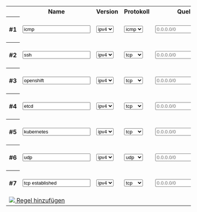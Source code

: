 <table class="firewall">
  <tbody><tr>
<th></th>
<th><span class="tooltip_underline" tooltip="Name der Regel (optional)">Name</span></th>
<th><span class="tooltip_underline jquery-tooltip" tooltip="IP-Version (optional)">Version</span></th>
<th><span class="tooltip_underline jquery-tooltip" tooltip="Protokoll über IP">Protokoll</span></th>
<th><span class="tooltip_underline jquery-tooltip" tooltip="IP-Adresse oder Subnetz-Addresse in CIDR-Notation">Quell-IP</span></th>
<th><span class="tooltip_underline jquery-tooltip" tooltip="IP-Adresse oder Subnetz-Addresse in CIDR-Notation">Ziel-IP</span></th>
<th><span class="tooltip_underline" tooltip="Portnummer oder Portbereich">Quell-Port</span></th>
<th><span class="tooltip_underline" tooltip="Portnummer oder Portbereich">Ziel-Port</span></th>
<th><span class="tooltip_underline" tooltip="TCP-Flag oder logische Kombination von TCP-Flags">TCP-Flags</span></th>
<th><span class="tooltip_underline" tooltip="Das Paket akzeptieren oder verwerfen, wenn die Regel greift">Aktion</span></th>
<th></th>
</tr>
    <tr id="firewall_firewall_2642755_242320_row_input_0">
<th>#1</th>
                                                                          <td><input class="firewall_rule_name" type="text" name="firewall[rules][input][0][name]" value="icmp" id="firewall_rules_input_0_name"></td>
                                                                                                  <td><select class="firewall_rule_ip_version" name="firewall[rules][input][0][ip_version]" id="firewall_rules_input_0_ip_version">
<option value="">*</option>
<option value="ipv4" selected="selected">ipv4</option>
<option value="ipv6">ipv6</option>
</select></td>
                                                                                                  <td><select class="firewall_rule_protocol" name="firewall[rules][input][0][protocol]" id="firewall_rules_input_0_protocol">
<option value="">*</option>
<option value="tcp">tcp</option>
<option value="udp">udp</option>
<option value="gre">gre</option>
<option value="icmp" selected="selected">icmp</option>
<option value="ipip">ipip</option>
<option value="ah">ah</option>
<option value="esp">esp</option>
</select></td>
                                                                                                  <td><input class="firewall_rule_ip ui-autocomplete-input" placeholder="0.0.0.0/0" type="text" name="firewall[rules][input][0][src_ip]" id="firewall_rules_input_0_src_ip" autocomplete="off"></td>
                                                                                                  <td><input class="firewall_rule_ip ui-autocomplete-input" placeholder="0.0.0.0/0" type="text" name="firewall[rules][input][0][dst_ip]" id="firewall_rules_input_0_dst_ip" autocomplete="off"></td>
                                                                                                  <td><input class="firewall_rule_port ui-autocomplete-input" placeholder="0-65535" type="text" name="firewall[rules][input][0][src_port]" id="firewall_rules_input_0_src_port" autocomplete="off"></td>
                                                                                                  <td><input class="firewall_rule_port ui-autocomplete-input" placeholder="0-65535" type="text" name="firewall[rules][input][0][dst_port]" id="firewall_rules_input_0_dst_port" autocomplete="off"></td>
                                                                                                  <td><input class="firewall_rule_tcp_flags" placeholder="syn|ack|fin|rst|psh|urg" disabled="" type="text" name="firewall[rules][input][0][tcp_flags]" id="firewall_rules_input_0_tcp_flags"></td>
                                                                                                  <td><select class="firewall_rule_action" name="firewall[rules][input][0][action]" id="firewall_rules_input_0_action">
<option value=""></option>
<option value="accept" selected="selected">accept</option>
<option value="discard">discard</option>
</select></td>
                                                  <td class="firewall_actions">
              <a class="firewall_rule_link firewall_2642755_242320_move_down" data-index-number="0" data-direction="input" href="#">
<span class=" jquery-tooltip" tooltip="Nach unten stellen"><img src="/images/arrow_down.png"></span>                      </a>
<a class="firewall_rule_link firewall_2642755_242320_move_up" data-index-number="0" data-direction="input" href="#">
<span class=" jquery-tooltip" tooltip="Nach oben stellen"><img src="/images/arrow_up.png"></span>                      </a>
<a class="firewall_rule_link firewall_2642755_242320_delete_rule" data-index-number="0" data-direction="input" href="#">
<span class=" jquery-tooltip" tooltip="Löschen"><img src="/images/cancel.png"></span>                      </a>
            <img id="firewall_2642755_242320_loader_input_0" src="/images/loader_small.gif" style="width: 16; height: 16; visibility: hidden">
</td>
</tr>
    <tr id="firewall_firewall_2642755_242320_row_input_1">
<th>#2</th>
                                                                          <td><input class="firewall_rule_name" type="text" name="firewall[rules][input][1][name]" value="ssh" id="firewall_rules_input_1_name"></td>
                                                                                                  <td><select class="firewall_rule_ip_version" name="firewall[rules][input][1][ip_version]" id="firewall_rules_input_1_ip_version">
<option value="">*</option>
<option value="ipv4" selected="selected">ipv4</option>
<option value="ipv6">ipv6</option>
</select></td>
                                                                                                  <td><select class="firewall_rule_protocol" name="firewall[rules][input][1][protocol]" id="firewall_rules_input_1_protocol">
<option value="">*</option>
<option value="tcp" selected="selected">tcp</option>
<option value="udp">udp</option>
<option value="gre">gre</option>
<option value="icmp">icmp</option>
<option value="ipip">ipip</option>
<option value="ah">ah</option>
<option value="esp">esp</option>
</select></td>
                                                                                                  <td><input class="firewall_rule_ip ui-autocomplete-input" placeholder="0.0.0.0/0" type="text" name="firewall[rules][input][1][src_ip]" id="firewall_rules_input_1_src_ip" autocomplete="off"></td>
                                                                                                  <td><input class="firewall_rule_ip ui-autocomplete-input" placeholder="0.0.0.0/0" type="text" name="firewall[rules][input][1][dst_ip]" id="firewall_rules_input_1_dst_ip" autocomplete="off"></td>
                                                                                                  <td><input class="firewall_rule_port ui-autocomplete-input" placeholder="0-65535" type="text" name="firewall[rules][input][1][src_port]" id="firewall_rules_input_1_src_port" autocomplete="off"></td>
                                                                                                  <td><input class="firewall_rule_port ui-autocomplete-input" placeholder="0-65535" type="text" name="firewall[rules][input][1][dst_port]" value="22" id="firewall_rules_input_1_dst_port" autocomplete="off"></td>
                                                                                                  <td><input class="firewall_rule_tcp_flags" placeholder="syn|ack|fin|rst|psh|urg" type="text" name="firewall[rules][input][1][tcp_flags]" id="firewall_rules_input_1_tcp_flags"></td>
                                                                                                  <td><select class="firewall_rule_action" name="firewall[rules][input][1][action]" id="firewall_rules_input_1_action">
<option value=""></option>
<option value="accept" selected="selected">accept</option>
<option value="discard">discard</option>
</select></td>
                                                  <td class="firewall_actions">
              <a class="firewall_rule_link firewall_2642755_242320_move_down" data-index-number="1" data-direction="input" href="#">
<span class=" jquery-tooltip" tooltip="Nach unten stellen"><img src="/images/arrow_down.png"></span>                      </a>
<a class="firewall_rule_link firewall_2642755_242320_move_up" data-index-number="1" data-direction="input" href="#">
<span class=" jquery-tooltip" tooltip="Nach oben stellen"><img src="/images/arrow_up.png"></span>                      </a>
<a class="firewall_rule_link firewall_2642755_242320_delete_rule" data-index-number="1" data-direction="input" href="#">
<span class=" jquery-tooltip" tooltip="Löschen"><img src="/images/cancel.png"></span>                      </a>
            <img id="firewall_2642755_242320_loader_input_1" src="/images/loader_small.gif" style="width: 16; height: 16; visibility: hidden">
</td>
</tr>
    <tr id="firewall_firewall_2642755_242320_row_input_2">
<th>#3</th>
                                                                          <td><input class="firewall_rule_name" type="text" name="firewall[rules][input][2][name]" value="openshift" id="firewall_rules_input_2_name"></td>
                                                                                                  <td><select class="firewall_rule_ip_version" name="firewall[rules][input][2][ip_version]" id="firewall_rules_input_2_ip_version">
<option value="">*</option>
<option value="ipv4" selected="selected">ipv4</option>
<option value="ipv6">ipv6</option>
</select></td>
                                                                                                  <td><select class="firewall_rule_protocol" name="firewall[rules][input][2][protocol]" id="firewall_rules_input_2_protocol">
<option value="">*</option>
<option value="tcp" selected="selected">tcp</option>
<option value="udp">udp</option>
<option value="gre">gre</option>
<option value="icmp">icmp</option>
<option value="ipip">ipip</option>
<option value="ah">ah</option>
<option value="esp">esp</option>
</select></td>
                                                                                                  <td><input class="firewall_rule_ip ui-autocomplete-input" placeholder="0.0.0.0/0" type="text" name="firewall[rules][input][2][src_ip]" id="firewall_rules_input_2_src_ip" autocomplete="off"></td>
                                                                                                  <td><input class="firewall_rule_ip ui-autocomplete-input" placeholder="0.0.0.0/0" type="text" name="firewall[rules][input][2][dst_ip]" id="firewall_rules_input_2_dst_ip" autocomplete="off"></td>
                                                                                                  <td><input class="firewall_rule_port ui-autocomplete-input" placeholder="0-65535" type="text" name="firewall[rules][input][2][src_port]" id="firewall_rules_input_2_src_port" autocomplete="off"></td>
                                                                                                  <td><input class="firewall_rule_port ui-autocomplete-input" placeholder="0-65535" type="text" name="firewall[rules][input][2][dst_port]" value="80,443,6443" id="firewall_rules_input_2_dst_port" autocomplete="off"></td>
                                                                                                  <td><input class="firewall_rule_tcp_flags" placeholder="syn|ack|fin|rst|psh|urg" type="text" name="firewall[rules][input][2][tcp_flags]" id="firewall_rules_input_2_tcp_flags"></td>
                                                                                                  <td><select class="firewall_rule_action" name="firewall[rules][input][2][action]" id="firewall_rules_input_2_action">
<option value=""></option>
<option value="accept" selected="selected">accept</option>
<option value="discard">discard</option>
</select></td>
                                                  <td class="firewall_actions">
              <a class="firewall_rule_link firewall_2642755_242320_move_down" data-index-number="2" data-direction="input" href="#">
<span class="" tooltip="Nach unten stellen"><img src="/images/arrow_down.png"></span>                      </a>
<a class="firewall_rule_link firewall_2642755_242320_move_up" data-index-number="2" data-direction="input" href="#">
<span class="" tooltip="Nach oben stellen"><img src="/images/arrow_up.png"></span>                      </a>
<a class="firewall_rule_link firewall_2642755_242320_delete_rule" data-index-number="2" data-direction="input" href="#">
<span class="" tooltip="Löschen"><img src="/images/cancel.png"></span>                      </a>
            <img id="firewall_2642755_242320_loader_input_2" src="/images/loader_small.gif" style="width: 16; height: 16; visibility: hidden">
</td>
</tr>
    <tr id="firewall_firewall_2642755_242320_row_input_3">
<th>#4</th>
                                                                          <td><input class="firewall_rule_name" type="text" name="firewall[rules][input][3][name]" value="etcd" id="firewall_rules_input_3_name"></td>
                                                                                                  <td><select class="firewall_rule_ip_version" name="firewall[rules][input][3][ip_version]" id="firewall_rules_input_3_ip_version">
<option value="">*</option>
<option value="ipv4" selected="selected">ipv4</option>
<option value="ipv6">ipv6</option>
</select></td>
                                                                                                  <td><select class="firewall_rule_protocol" name="firewall[rules][input][3][protocol]" id="firewall_rules_input_3_protocol">
<option value="">*</option>
<option value="tcp" selected="selected">tcp</option>
<option value="udp">udp</option>
<option value="gre">gre</option>
<option value="icmp">icmp</option>
<option value="ipip">ipip</option>
<option value="ah">ah</option>
<option value="esp">esp</option>
</select></td>
                                                                                                  <td><input class="firewall_rule_ip ui-autocomplete-input" placeholder="0.0.0.0/0" type="text" name="firewall[rules][input][3][src_ip]" id="firewall_rules_input_3_src_ip" autocomplete="off"></td>
                                                                                                  <td><input class="firewall_rule_ip ui-autocomplete-input" placeholder="0.0.0.0/0" type="text" name="firewall[rules][input][3][dst_ip]" id="firewall_rules_input_3_dst_ip" autocomplete="off"></td>
                                                                                                  <td><input class="firewall_rule_port ui-autocomplete-input" placeholder="0-65535" type="text" name="firewall[rules][input][3][src_port]" id="firewall_rules_input_3_src_port" autocomplete="off"></td>
                                                                                                  <td><input class="firewall_rule_port ui-autocomplete-input" placeholder="0-65535" type="text" name="firewall[rules][input][3][dst_port]" value="2379-2380" id="firewall_rules_input_3_dst_port" autocomplete="off"></td>
                                                                                                  <td><input class="firewall_rule_tcp_flags" placeholder="syn|ack|fin|rst|psh|urg" type="text" name="firewall[rules][input][3][tcp_flags]" id="firewall_rules_input_3_tcp_flags"></td>
                                                                                                  <td><select class="firewall_rule_action" name="firewall[rules][input][3][action]" id="firewall_rules_input_3_action">
<option value=""></option>
<option value="accept" selected="selected">accept</option>
<option value="discard">discard</option>
</select></td>
                                                  <td class="firewall_actions">
              <a class="firewall_rule_link firewall_2642755_242320_move_down" data-index-number="3" data-direction="input" href="#">
<span class="" tooltip="Nach unten stellen"><img src="/images/arrow_down.png"></span>                      </a>
<a class="firewall_rule_link firewall_2642755_242320_move_up" data-index-number="3" data-direction="input" href="#">
<span class="" tooltip="Nach oben stellen"><img src="/images/arrow_up.png"></span>                      </a>
<a class="firewall_rule_link firewall_2642755_242320_delete_rule" data-index-number="3" data-direction="input" href="#">
<span class=" jquery-tooltip" tooltip="Löschen"><img src="/images/cancel.png"></span>                      </a>
            <img id="firewall_2642755_242320_loader_input_3" src="/images/loader_small.gif" style="width: 16; height: 16; visibility: hidden">
</td>
</tr>
    <tr id="firewall_firewall_2642755_242320_row_input_4">
<th>#5</th>
                                                                          <td><input class="firewall_rule_name" type="text" name="firewall[rules][input][4][name]" value="kubernetes" id="firewall_rules_input_4_name"></td>
                                                                                                  <td><select class="firewall_rule_ip_version" name="firewall[rules][input][4][ip_version]" id="firewall_rules_input_4_ip_version">
<option value="">*</option>
<option value="ipv4" selected="selected">ipv4</option>
<option value="ipv6">ipv6</option>
</select></td>
                                                                                                  <td><select class="firewall_rule_protocol" name="firewall[rules][input][4][protocol]" id="firewall_rules_input_4_protocol">
<option value="">*</option>
<option value="tcp" selected="selected">tcp</option>
<option value="udp">udp</option>
<option value="gre">gre</option>
<option value="icmp">icmp</option>
<option value="ipip">ipip</option>
<option value="ah">ah</option>
<option value="esp">esp</option>
</select></td>
                                                                                                  <td><input class="firewall_rule_ip ui-autocomplete-input" placeholder="0.0.0.0/0" type="text" name="firewall[rules][input][4][src_ip]" id="firewall_rules_input_4_src_ip" autocomplete="off"></td>
                                                                                                  <td><input class="firewall_rule_ip ui-autocomplete-input" placeholder="0.0.0.0/0" type="text" name="firewall[rules][input][4][dst_ip]" id="firewall_rules_input_4_dst_ip" autocomplete="off"></td>
                                                                                                  <td><input class="firewall_rule_port ui-autocomplete-input" placeholder="0-65535" type="text" name="firewall[rules][input][4][src_port]" id="firewall_rules_input_4_src_port" autocomplete="off"></td>
                                                                                                  <td><input class="firewall_rule_port ui-autocomplete-input" placeholder="0-65535" type="text" name="firewall[rules][input][4][dst_port]" value="9000-9999,10250-10259,1936" id="firewall_rules_input_4_dst_port" autocomplete="off"></td>
                                                                                                  <td><input class="firewall_rule_tcp_flags" placeholder="syn|ack|fin|rst|psh|urg" type="text" name="firewall[rules][input][4][tcp_flags]" id="firewall_rules_input_4_tcp_flags"></td>
                                                                                                  <td><select class="firewall_rule_action" name="firewall[rules][input][4][action]" id="firewall_rules_input_4_action">
<option value=""></option>
<option value="accept" selected="selected">accept</option>
<option value="discard">discard</option>
</select></td>
                                                  <td class="firewall_actions">
              <a class="firewall_rule_link firewall_2642755_242320_move_down" data-index-number="4" data-direction="input" href="#">
<span class="" tooltip="Nach unten stellen"><img src="/images/arrow_down.png"></span>                      </a>
<a class="firewall_rule_link firewall_2642755_242320_move_up" data-index-number="4" data-direction="input" href="#">
<span class=" jquery-tooltip" tooltip="Nach oben stellen"><img src="/images/arrow_up.png"></span>                      </a>
<a class="firewall_rule_link firewall_2642755_242320_delete_rule" data-index-number="4" data-direction="input" href="#">
<span class="" tooltip="Löschen"><img src="/images/cancel.png"></span>                      </a>
            <img id="firewall_2642755_242320_loader_input_4" src="/images/loader_small.gif" style="width: 16; height: 16; visibility: hidden">
</td>
</tr>
    <tr id="firewall_firewall_2642755_242320_row_input_5">
<th>#6</th>
                                                                          <td><input class="firewall_rule_name" type="text" name="firewall[rules][input][5][name]" value="udp" id="firewall_rules_input_5_name"></td>
                                                                                                  <td><select class="firewall_rule_ip_version" name="firewall[rules][input][5][ip_version]" id="firewall_rules_input_5_ip_version">
<option value="">*</option>
<option value="ipv4" selected="selected">ipv4</option>
<option value="ipv6">ipv6</option>
</select></td>
                                                                                                  <td><select class="firewall_rule_protocol" name="firewall[rules][input][5][protocol]" id="firewall_rules_input_5_protocol">
<option value="">*</option>
<option value="tcp">tcp</option>
<option value="udp" selected="selected">udp</option>
<option value="gre">gre</option>
<option value="icmp">icmp</option>
<option value="ipip">ipip</option>
<option value="ah">ah</option>
<option value="esp">esp</option>
</select></td>
                                                                                                  <td><input class="firewall_rule_ip ui-autocomplete-input" placeholder="0.0.0.0/0" type="text" name="firewall[rules][input][5][src_ip]" id="firewall_rules_input_5_src_ip" autocomplete="off"></td>
                                                                                                  <td><input class="firewall_rule_ip ui-autocomplete-input" placeholder="0.0.0.0/0" type="text" name="firewall[rules][input][5][dst_ip]" id="firewall_rules_input_5_dst_ip" autocomplete="off"></td>
                                                                                                  <td><input class="firewall_rule_port ui-autocomplete-input" placeholder="0-65535" type="text" name="firewall[rules][input][5][src_port]" id="firewall_rules_input_5_src_port" autocomplete="off"></td>
                                                                                                  <td><input class="firewall_rule_port ui-autocomplete-input" placeholder="0-65535" type="text" name="firewall[rules][input][5][dst_port]" value="9000-9999,4789,6081" id="firewall_rules_input_5_dst_port" autocomplete="off"></td>
                                                                                                  <td><input class="firewall_rule_tcp_flags" placeholder="syn|ack|fin|rst|psh|urg" disabled="" type="text" name="firewall[rules][input][5][tcp_flags]" id="firewall_rules_input_5_tcp_flags"></td>
                                                                                                  <td><select class="firewall_rule_action" name="firewall[rules][input][5][action]" id="firewall_rules_input_5_action">
<option value=""></option>
<option value="accept" selected="selected">accept</option>
<option value="discard">discard</option>
</select></td>
                                                  <td class="firewall_actions">
              <a class="firewall_rule_link firewall_2642755_242320_move_down" data-index-number="5" data-direction="input" href="#">
<span class="" tooltip="Nach unten stellen"><img src="/images/arrow_down.png"></span>                      </a>
<a class="firewall_rule_link firewall_2642755_242320_move_up" data-index-number="5" data-direction="input" href="#">
<span class=" jquery-tooltip" tooltip="Nach oben stellen"><img src="/images/arrow_up.png"></span>                      </a>
<a class="firewall_rule_link firewall_2642755_242320_delete_rule" data-index-number="5" data-direction="input" href="#">
<span class=" jquery-tooltip" tooltip="Löschen"><img src="/images/cancel.png"></span>                      </a>
            <img id="firewall_2642755_242320_loader_input_5" src="/images/loader_small.gif" style="width: 16; height: 16; visibility: hidden">
</td>
</tr>
    <tr id="firewall_firewall_2642755_242320_row_input_6">
<th>#7</th>
                                                                          <td><input class="firewall_rule_name" type="text" name="firewall[rules][input][6][name]" value="tcp established" id="firewall_rules_input_6_name"></td>
                                                                                                  <td><select class="firewall_rule_ip_version" name="firewall[rules][input][6][ip_version]" id="firewall_rules_input_6_ip_version">
<option value="">*</option>
<option value="ipv4" selected="selected">ipv4</option>
<option value="ipv6">ipv6</option>
</select></td>
                                                                                                  <td><select class="firewall_rule_protocol" name="firewall[rules][input][6][protocol]" id="firewall_rules_input_6_protocol">
<option value="">*</option>
<option value="tcp" selected="selected">tcp</option>
<option value="udp">udp</option>
<option value="gre">gre</option>
<option value="icmp">icmp</option>
<option value="ipip">ipip</option>
<option value="ah">ah</option>
<option value="esp">esp</option>
</select></td>
                                                                                                  <td><input class="firewall_rule_ip ui-autocomplete-input" placeholder="0.0.0.0/0" type="text" name="firewall[rules][input][6][src_ip]" id="firewall_rules_input_6_src_ip" autocomplete="off"></td>
                                                                                                  <td><input class="firewall_rule_ip ui-autocomplete-input" placeholder="0.0.0.0/0" type="text" name="firewall[rules][input][6][dst_ip]" id="firewall_rules_input_6_dst_ip" autocomplete="off"></td>
                                                                                                  <td><input class="firewall_rule_port ui-autocomplete-input" placeholder="0-65535" type="text" name="firewall[rules][input][6][src_port]" id="firewall_rules_input_6_src_port" autocomplete="off"></td>
                                                                                                  <td><input class="firewall_rule_port ui-autocomplete-input" placeholder="0-65535" type="text" name="firewall[rules][input][6][dst_port]" value="32768-65535" id="firewall_rules_input_6_dst_port" autocomplete="off"></td>
                                                                                                  <td><input class="firewall_rule_tcp_flags" placeholder="syn|ack|fin|rst|psh|urg" type="text" name="firewall[rules][input][6][tcp_flags]" value="ack" id="firewall_rules_input_6_tcp_flags"></td>
                                                                                                  <td><select class="firewall_rule_action" name="firewall[rules][input][6][action]" id="firewall_rules_input_6_action">
<option value=""></option>
<option value="accept" selected="selected">accept</option>
<option value="discard">discard</option>
</select></td>
                                                  <td class="firewall_actions">
              <a class="firewall_rule_link firewall_2642755_242320_move_down" data-index-number="6" data-direction="input" href="#">
<span class="" tooltip="Nach unten stellen"><img src="/images/arrow_down.png"></span>                      </a>
<a class="firewall_rule_link firewall_2642755_242320_move_up" data-index-number="6" data-direction="input" href="#">
<span class="" tooltip="Nach oben stellen"><img src="/images/arrow_up.png"></span>                      </a>
<a class="firewall_rule_link firewall_2642755_242320_delete_rule" data-index-number="6" data-direction="input" href="#">
<span class="" tooltip="Löschen"><img src="/images/cancel.png"></span>                      </a>
            <img id="firewall_2642755_242320_loader_input_6" src="/images/loader_small.gif" style="width: 16; height: 16; visibility: hidden">
</td>
</tr>
                                <tr>
<td colspan="11">
<a class="firewall_2642755_242320_add_rule" data-direction="input" href="#"><img src="/images/add.png"> Regel hinzufügen</a>
<img id="firewall_2642755_242320_input_loader_add" src="/images/loader_small.gif" style="width: 16; height: 16; visibility: hidden">
</td>
</tr>
</tbody></table>